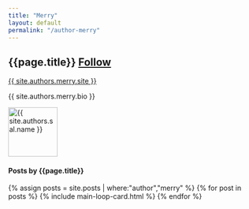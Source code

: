 ```yaml
---
title: "Merry"
layout: default
permalink: "/author-merry"
---
```

<div class="container">
<div class="row justify-content-center">
    <div class="col-md-8">        
        <div class="row align-items-center mb-5">
            <div class="col-md-9">
                <h2 class="font-weight-bold">{{page.title}} <span class="small btn btn-outline-success btn-sm btn-round"><a href="{{ site.authors.merry.twitter }}">Follow</a></span></h2>
                <p><a href="{{ site.authors.merry.site }}">{{ site.authors.merry.site }}</a></p>
                <p class="excerpt">{{ site.authors.merry.bio }}</p>
            </div>
            <div class="col-md-3 text-right">
                <img alt="{{ site.authors.sal.name }}" src="{{site.url}}/{{ site.authors.merry.avatar }}" class="rounded-circle" height="100" width="100">
            </div>
        </div>
        <h4 class="font-weight-bold spanborder"><span>Posts by {{page.title}}</span></h4>
            {% assign posts = site.posts | where:"author","merry" %}
            {% for post in posts %}
            {% include main-loop-card.html %}
            {% endfor %}
    </div>
</div>
</div>
